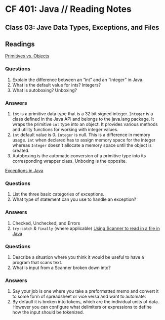 # CF 401: Java // Reading Notes

## Class 03: Jave Data Types, Exceptions, and Files

## Readings

[Primitives vs. Objects](https://www.baeldung.com/java-primitives-vs-objects)

### Questions

1. Explain the difference between an “int” and an “Integer” in Java.
2. What is the default value for ints? Integers?
3. What is autoboxing? Unboxing?

### Answers

1. `int` is a primitive data type that is a 32 bit signed integer. `Integer` is a class defined in the Java API and belongs to the java.lang package. It wraps the primitive `int` type into an object. It provides various methods and utility functions for working with integer values.
2. `int` default value is 0. `Integer` is null. This is a difference in memory usage. `int` when declared has to assign memory space for the integer whereas `Integer` doesn't allocate a memory space until the object is created. 
3. Autoboxing is the automatic conversion of a primitive type into its corresponding wrapper class. Unboxing is the opposite.

[Exceptions in Java](https://docs.oracle.com/javase/tutorial/essential/exceptions/index.html)

### Questions

1. List the three basic categories of exceptions.
2. What type of statement can you use to handle an exception?

### Answers

1. Checked, Unchecked, and Errors
2. `try-catch` & `finally` (where applicable)
[Using Scanner to read in a file in Java](https://docs.oracle.com/javase/tutorial/essential/io/scanning.html)

### Questions

1. Describe a situation where you think it would be useful to have a program that scans text.
2. What is input from a Scanner broken down into?

### Answers

1. Say your job is one where you take a preformatted memo and convert it to some form of spreadsheet or vice versa and want to automate.
2. By default it is broken into tokens, which are the individual units of data. However you can configure what delimiters or expressions to define how the input should be tokenized.
